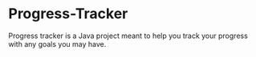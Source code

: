 # Progress-Tracker
Progress tracker is a Java project meant to help you track your progress with any goals you may have. 
